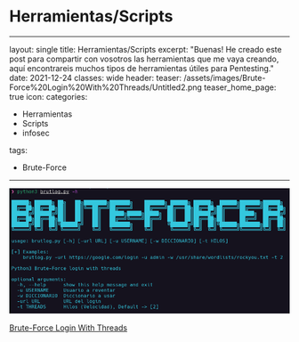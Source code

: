 # Herramientas/Scripts

---

layout: single
title: Herramientas/Scripts
excerpt: "Buenas! He creado este post para compartir con vosotros las herramientas que me vaya creando, aquí encontrareis muchos tipos de herramientas útiles para Pentesting."
date: 2021-12-24
classes: wide
header:
teaser: /assets/images/Brute-Force%20Login%20With%20Threads/Untitled2.png
teaser_home_page: true
icon:
categories:

- Herramientas
- Scripts
- infosec

tags:

- Brute-Force

---

![Untitled](/assets/images/Brute-Force%20Login%20With%20Threads/Untitled.png)

[Brute-Force Login With Threads](Herramientas-Scripts/Brute-Force%20Login%20With%20Threads.md)
